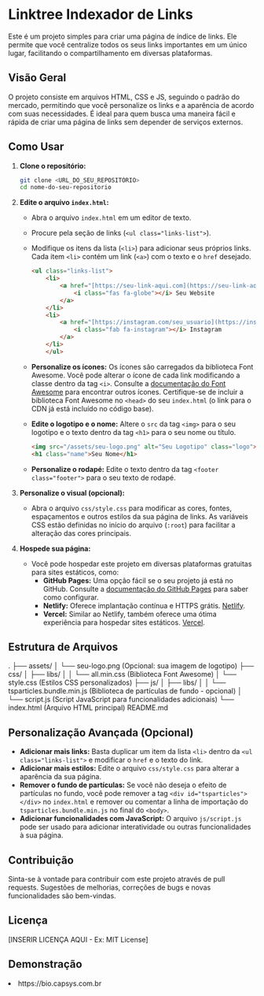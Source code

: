 # Linktree Indexador de Links

Este é um projeto simples para criar uma página de índice de links. Ele permite que você centralize todos os seus links importantes em um único lugar, facilitando o compartilhamento em diversas plataformas.

## Visão Geral

O projeto consiste em arquivos HTML, CSS e JS, seguindo o padrão do mercado, permitindo que você personalize os links e a aparência de acordo com suas necessidades. É ideal para quem busca uma maneira fácil e rápida de criar uma página de links sem depender de serviços externos.

## Como Usar

1.  **Clone o repositório:**

    ```bash
    git clone <URL_DO_SEU_REPOSITÓRIO>
    cd nome-do-seu-repositorio
    ```

2.  **Edite o arquivo `index.html`:**

    * Abra o arquivo `index.html` em um editor de texto.
    * Procure pela seção de links (`<ul class="links-list">`).
    * Modifique os itens da lista (`<li>`) para adicionar seus próprios links. Cada item `<li>` contém um link (`<a>`) com o texto e o `href` desejado.

        ```html
        <ul class="links-list">
            <li>
                <a href="[https://seu-link-aqui.com](https://seu-link-aqui.com)" target="_blank" rel="noopener noreferrer" class="link-button website">
                    <i class="fas fa-globe"></i> Seu Website
                </a>
            </li>
            <li>
                <a href="[https://instagram.com/seu_usuario](https://instagram.com/seu_usuario)" target="_blank" rel="noopener noreferrer" class="link-button instagram">
                    <i class="fab fa-instagram"></i> Instagram
                </a>
            </li>
            </ul>
        ```

    * **Personalize os ícones:** Os ícones são carregados da biblioteca Font Awesome. Você pode alterar o ícone de cada link modificando a classe dentro da tag `<i>`. Consulte a [documentação do Font Awesome](https://fontawesome.com/icons) para encontrar outros ícones. Certifique-se de incluir a biblioteca Font Awesome no `<head>` do seu `index.html` (o link para o CDN já está incluído no código base).

    * **Edite o logotipo e o nome:** Altere o `src` da tag `<img>` para o seu logotipo e o texto dentro da tag `<h1>` para o seu nome ou título.

        ```html
        <img src="/assets/seu-logo.png" alt="Seu Logotipo" class="logo">
        <h1 class="name">Seu Nome</h1>
        ```

    * **Personalize o rodapé:** Edite o texto dentro da tag `<footer class="footer">` para o seu texto de rodapé.

3.  **Personalize o visual (opcional):**

    * Abra o arquivo `css/style.css` para modificar as cores, fontes, espaçamentos e outros estilos da sua página de links. As variáveis CSS estão definidas no início do arquivo (`:root`) para facilitar a alteração das cores principais.

4.  **Hospede sua página:**

    * Você pode hospedar este projeto em diversas plataformas gratuitas para sites estáticos, como:
        * **GitHub Pages:** Uma opção fácil se o seu projeto já está no GitHub. Consulte a [documentação do GitHub Pages](https://docs.github.com/en/pages) para saber como configurar.
        * **Netlify:** Oferece implantação contínua e HTTPS grátis. [Netlify](https://www.netlify.com/).
        * **Vercel:** Similar ao Netlify, também oferece uma ótima experiência para hospedar sites estáticos. [Vercel](https://vercel.com/).

## Estrutura de Arquivos

.
├── assets/
│   └── seu-logo.png      (Opcional: sua imagem de logotipo)
├── css/
│   ├── libs/
│   │   └── all.min.css   (Biblioteca Font Awesome)
│   └── style.css         (Estilos CSS personalizados)
├── js/
│   ├── libs/
│   │   └── tsparticles.bundle.min.js (Biblioteca de partículas de fundo - opcional)
│   └── script.js         (Script JavaScript para funcionalidades adicionais)
└── index.html            (Arquivo HTML principal)
README.md


## Personalização Avançada (Opcional)

* **Adicionar mais links:** Basta duplicar um item da lista `<li>` dentro da `<ul class="links-list">` e modificar o `href` e o texto do link.
* **Adicionar mais estilos:** Edite o arquivo `css/style.css` para alterar a aparência da sua página.
* **Remover o fundo de partículas:** Se você não deseja o efeito de partículas no fundo, você pode remover a tag `<div id="tsparticles"></div>` no `index.html` e remover ou comentar a linha de importação do `tsparticles.bundle.min.js` no final do `<body>`.
* **Adicionar funcionalidades com JavaScript:** O arquivo `js/script.js` pode ser usado para adicionar interatividade ou outras funcionalidades à sua página.

## Contribuição

Sinta-se à vontade para contribuir com este projeto através de pull requests. Sugestões de melhorias, correções de bugs e novas funcionalidades são bem-vindas.

## Licença

[INSERIR LICENÇA AQUI - Ex: MIT License]

## Demonstração

<li>https://bio.capsys.com.br</li>
